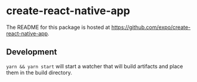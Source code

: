 # create-react-native-app

The README for this package is hosted at https://github.com/expo/create-react-native-app.

## Development

`yarn && yarn start` will start a watcher that will build artifacts and place them in the build directory.
